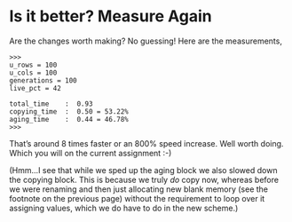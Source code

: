# Is it better? Measure Again

Are the changes worth making? No guessing! Here are the measurements,

    >>> 
    u_rows = 100
    u_cols = 100
    generations = 100
    live_pct = 42

    total_time    :  0.93
    copying_time  :  0.50 = 53.22%
    aging_time    :  0.44 = 46.78%
    >>> 

That’s around 8 times faster or an 800% speed increase. Well worth
doing. Which you will on the current assignment :-)

(Hmm...I see that while we sped up the aging block we also slowed down
the copying block. This is because we truly _do_ copy now, whereas
before we were renaming and then just allocating new blank memory (see
the footnote on the previous page) without the requirement to loop over
it assigning values, which we do have to do in the new scheme.)
